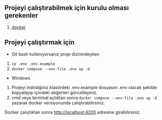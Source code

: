 ## Projeyi çalıştırabilmek için kurulu olması gerekenler
1. [docker](https://docs.docker.com/get-docker/) 

## Projeyi çalıştırmak için 
- Git bash kullanıyorsanız proje dizinindeyken
1. `cp .env .env.example` 
2. `docker compose --env-file .env up -d`
- Windows
1. Projeyi indirdiğiniz klasördeki .env.example dosyasını .env olacak şekilde kopyalayıp içindeki değerleri güncelleyiniz.
2. cmd veya terminal açtıktan sonra `docker compose --env-file .env up -d` yazarak docker versiyonunda çalıştırabilirsiniz.

Docker çalıştıktan sonra [http://localhost:4200](localhost:4200) adresine girebilirsiniz.
